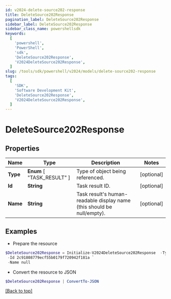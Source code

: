 ```yaml
---
id: v2024-delete-source202-response
title: DeleteSource202Response
pagination_label: DeleteSource202Response
sidebar_label: DeleteSource202Response
sidebar_class_name: powershellsdk
keywords:
  [
    'powershell',
    'PowerShell',
    'sdk',
    'DeleteSource202Response',
    'V2024DeleteSource202Response',
  ]
slug: /tools/sdk/powershell/v2024/models/delete-source202-response
tags:
  [
    'SDK',
    'Software Development Kit',
    'DeleteSource202Response',
    'V2024DeleteSource202Response',
  ]
---
```


# DeleteSource202Response

## Properties

| Name | Type | Description | Notes |
| --- | --- | --- | --- |
| **Type** | **Enum** [ "TASK_RESULT" ] | Type of object being referenced. | [optional] |
| **Id** | **String** | Task result ID. | [optional] |
| **Name** | **String** | Task result's human-readable display name (this should be null/empty). | [optional] |

## Examples

- Prepare the resource

```powershell
$DeleteSource202Response = Initialize-V2024DeleteSource202Response  -Type TASK_RESULT `
 -Id 2c91808779ecf55b0179f720942f181a `
 -Name null
```

- Convert the resource to JSON

```powershell
$DeleteSource202Response | ConvertTo-JSON
```

[[Back to top]](#)
